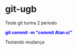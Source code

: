 # git-ugb
Teste git turma 2 periodo

<p style="color:blue; font-weight: bold">git commit -m "commit Alan o/"</p>

<p>Testando mudança</p>